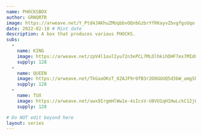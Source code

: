 ```yaml
---
name: PHOCKSBOX
author: GRNQRTR
image: https://arweave.net/Y_Ptd4JAKhuZMUqbbvOQnbGzbrYfRKayvZbvgfgsUqo
date: 2022-02-18 # Mint date
description: A box that produces various PHOCKS.
subs: 
  - 
    name: KING
    image: https://arweave.net/zpV4l1oulIyu72n3ePCL7MLOlhkihDHF7ex7MId0TdI
    supply: 128
  - 
    name: QUEEN
    image: https://arweave.net/TkGaaOKsT_8ZAJF9rOfB3r2D8GUUQ5d3bW_amgSkR64
    supply: 128
  - 
    name: TUX
    image: https://arweave.net/uwx9IrgmHlWw1e-4sIcsV-U8VU1qH1HwLckC12jLcJg
    supply: 128

# Do NOT edit beyond here
layout: series
---
```

